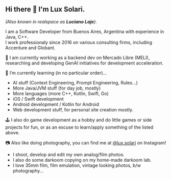 ## Hi there 👋 I'm Lux Solari. 
_(Also known in _realspace_ as **Luciano Laje**)._

I am a Software Developer from Buenos Aires, Argentina with experience in Java, C++.<br>
I work professionaly since 2016 on various consulting firms, including Accenture and Globant.

🔭 I am currently working as a backend dev on Mercado Libre (MELI), researching and developing GenAI initiatives for development acceleration.

🌱 I’m currently learning (in no particular order)...
  - AI stuff (Context Engineering, Prompt Engineering, Rules...)
  - More Java/JVM stuff (for day job, mostly)
  - More languages (more C++, Kotlin, Swift, Go)
  - iOS / Swift development
  - Android development / Kotlin for Android
  - Web development stuff, for personal site creation mostly.
  
🕹️ I also do game development as a hobby and do little games or side projects for fun, or as an excuse to learn/apply something of the listed above.

📷 Also like doing photography, you can find me at [@lux.solari](instagram.com/lux.solari) on Instagram!

  - I shoot, develop and edit my own analog/film photos.
  - I also do some darkoom copying on my home-made darkoom lab.
  - I love 35mm film, film emulation, vintage looking photos, b/w photography...
  
<!--
**luxsolari/luxsolari** is a ✨ _special_ ✨ repository because its `README.md` (this file) appears on your GitHub profile.

Here are some ideas to get you started:

- 🔭 I’m currently working on ...
- 🌱 I’m currently learning ...
- 👯 I’m looking to collaborate on ...
- 🤔 I’m looking for help with ...
- 💬 Ask me about ...
- 📫 How to reach me: ...
- 😄 Pronouns: ...
- ⚡ Fun fact: ...
-->
